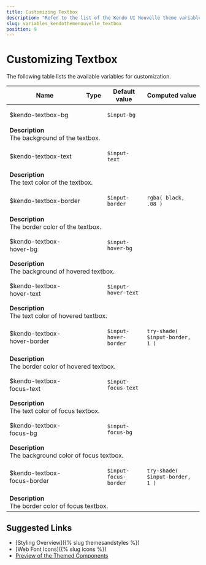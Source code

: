 ```yaml
---
title: Customizing Textbox
description: "Refer to the list of the Kendo UI Nouvelle theme variables available for customization."
slug: variables_kendothemenouvelle_textbox
position: 9
---
```


# Customizing Textbox

The following table lists the available variables for customization.

<table class="theme-variables">
    <colgroup>
    <col style="width: 200px; white-space:nowrap;" />
    <col />
    <col />
    <col />
</colgroup>
<thead>
    <tr>
        <th>Name</th>
        <th>Type</th>
        <th>Default value</th>
        <th>Computed value</th>
    </tr>
</thead>
<tbody>
        <tr>
    <td>$kendo-textbox-bg</td>
    <td></td>
<td>


`$input-bg`

</td>
<td>



</td>
</tr>
<tr>
    <td colspan="4" class="theme-variables-description-container"><div><b>Description</b><div class="theme-variables-description">The background of the textbox.</div></div>
    </td>
</tr>
<tr>
    <td>$kendo-textbox-text</td>
    <td></td>
<td>


`$input-text`

</td>
<td>



</td>
</tr>
<tr>
    <td colspan="4" class="theme-variables-description-container"><div><b>Description</b><div class="theme-variables-description">The text color of the textbox.</div></div>
    </td>
</tr>
<tr>
    <td>$kendo-textbox-border</td>
    <td></td>
<td>


`$input-border`

</td>
<td>

`rgba( black, .08 )`

</td>
</tr>
<tr>
    <td colspan="4" class="theme-variables-description-container"><div><b>Description</b><div class="theme-variables-description">The border color of the textbox.</div></div>
    </td>
</tr>
<tr>
    <td>$kendo-textbox-hover-bg</td>
    <td></td>
<td>


`$input-hover-bg`

</td>
<td>



</td>
</tr>
<tr>
    <td colspan="4" class="theme-variables-description-container"><div><b>Description</b><div class="theme-variables-description">The background of hovered textbox.</div></div>
    </td>
</tr>
<tr>
    <td>$kendo-textbox-hover-text</td>
    <td></td>
<td>


`$input-hover-text`

</td>
<td>



</td>
</tr>
<tr>
    <td colspan="4" class="theme-variables-description-container"><div><b>Description</b><div class="theme-variables-description">The text color of hovered textbox.</div></div>
    </td>
</tr>
<tr>
    <td>$kendo-textbox-hover-border</td>
    <td></td>
<td>


`$input-hover-border`

</td>
<td>

`try-shade( $input-border, 1 )`

</td>
</tr>
<tr>
    <td colspan="4" class="theme-variables-description-container"><div><b>Description</b><div class="theme-variables-description">The border color of hovered textbox.</div></div>
    </td>
</tr>
<tr>
    <td>$kendo-textbox-focus-text</td>
    <td></td>
<td>


`$input-focus-text`

</td>
<td>



</td>
</tr>
<tr>
    <td colspan="4" class="theme-variables-description-container"><div><b>Description</b><div class="theme-variables-description">The text color of focus textbox.</div></div>
    </td>
</tr>
<tr>
    <td>$kendo-textbox-focus-bg</td>
    <td></td>
<td>


`$input-focus-bg`

</td>
<td>



</td>
</tr>
<tr>
    <td colspan="4" class="theme-variables-description-container"><div><b>Description</b><div class="theme-variables-description">The background color of focus textbox.</div></div>
    </td>
</tr>
<tr>
    <td>$kendo-textbox-focus-border</td>
    <td></td>
<td>


`$input-focus-border`

</td>
<td>

`try-shade( $input-border, 1 )`

</td>
</tr>
<tr>
    <td colspan="4" class="theme-variables-description-container"><div><b>Description</b><div class="theme-variables-description">The border color of focus textbox.</div></div>
    </td>
</tr>
</tbody>
</table>

## Suggested Links

* [Styling Overview]({% slug themesandstyles %})
* [Web Font Icons]({% slug icons %})
* [Preview of the Themed Components](../)

